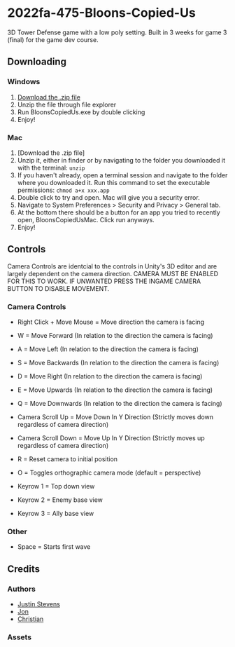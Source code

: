 # 2022fa-475-Bloons-Copied-Us
3D Tower Defense game with a low poly setting. Built in 3 weeks for game 3 (final) for the game dev course.

## Downloading

### Windows

1. [Download the .zip file](https://drive.google.com/drive/folders/1T6REytQo4Yebr2vUg5wndTpBUIW5AJV3)
2. Unzip the file through file explorer
3. Run BloonsCopiedUs.exe by double clicking
4. Enjoy!

### Mac

1. [Download the .zip file]
2. Unzip it, either in finder or by navigating to the folder you downloaded it with the terminal: ```unzip ```
3. If you haven't already, open a terminal session and navigate to the folder where you downloaded it. Run this command to set the executable permissions: ```chmod a+x xxx.app ```
5. Double click to try and open. Mac will give you a security error.
6. Navigate to System Preferences > Security and Privacy > General tab. 
7. At the bottom there should be a button for an app you tried to recently open, BloonsCopiedUsMac. Click run anyways.
8. Enjoy!

## Controls

Camera Controls are identcial to the controls in Unity's 3D editor and are largely dependent on the camera direction.
CAMERA MUST BE ENABLED FOR THIS TO WORK. IF UNWANTED PRESS THE INGAME CAMERA BUTTON TO DISABLE MOVEMENT.

### Camera Controls

  - Right Click + Move Mouse = Move direction the camera is facing

  - W = Move Forward (In relation to the direction the camera is facing)
  - A = Move Left (In relation to the direction the camera is facing)
  - S = Move Backwards (In relation to the direction the camera is facing)
  - D = Move Right (In relation to the direction the camera is facing)
  
  - E = Move Upwards (In relation to the direction the camera is facing)
  - Q = Move Downwards (In relation to the direction the camera is facing)
  
  - Camera Scroll Up = Move Down In Y Direction (Strictly moves down regardless of camera direction)
  - Camera Scroll Down = Move Up In Y Direction (Strictly moves up regardless of camera direction) 
  
  - R = Reset camera to initial position
  - O = Toggles orthographic camera mode (default = perspective)
  - Keyrow 1 = Top down view
  - Keyrow 2 = Enemy base view
  - Keyrow 3 = Ally base view

### Other
  - Space = Starts first wave

## Credits

### Authors
  - [Justin Stevens](https://github.com/JSteve0)
  - [Jon](https://github.com/CodeDog3)
  - [Christian](https://github.com/christianxxgames)

### Assets

